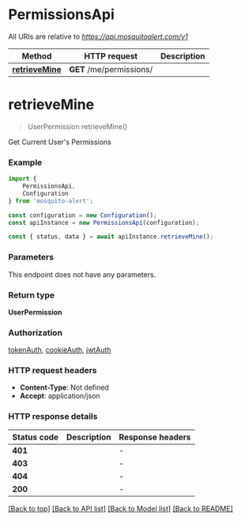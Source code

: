 # PermissionsApi

All URIs are relative to *https://api.mosquitoalert.com/v1*

|Method | HTTP request | Description|
|------------- | ------------- | -------------|
|[**retrieveMine**](#retrievemine) | **GET** /me/permissions/ | |

# **retrieveMine**
> UserPermission retrieveMine()

Get Current User\'s Permissions

### Example

```typescript
import {
    PermissionsApi,
    Configuration
} from 'mosquito-alert';

const configuration = new Configuration();
const apiInstance = new PermissionsApi(configuration);

const { status, data } = await apiInstance.retrieveMine();
```

### Parameters
This endpoint does not have any parameters.


### Return type

**UserPermission**

### Authorization

[tokenAuth](../README.md#tokenAuth), [cookieAuth](../README.md#cookieAuth), [jwtAuth](../README.md#jwtAuth)

### HTTP request headers

 - **Content-Type**: Not defined
 - **Accept**: application/json


### HTTP response details
| Status code | Description | Response headers |
|-------------|-------------|------------------|
|**401** |  |  -  |
|**403** |  |  -  |
|**404** |  |  -  |
|**200** |  |  -  |

[[Back to top]](#) [[Back to API list]](../README.md#documentation-for-api-endpoints) [[Back to Model list]](../README.md#documentation-for-models) [[Back to README]](../README.md)


